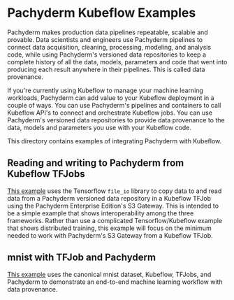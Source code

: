 # Pachyderm Kubeflow Examples

Pachyderm makes production data pipelines repeatable, scalable and provable.
Data scientists and engineers use Pachyderm pipelines to connect data acquisition, cleaning, processing, modeling, and analysis code,
while using Pachyderm's versioned data repositories to keep a complete history of all the data, models, parameters and code
that went into producing each result anywhere in their pipelines. 
This is called data provenance.

If you're currently using Kubeflow to manage your machine learning workloads,
Pachyderm can add value to your Kubeflow deployment in a couple of ways.
You can use Pachyderm's pipelines and containers to call Kubeflow API's to connect and orchestrate Kubeflow jobs.
You can use Pachyderm's versioned data repositories to provide data provenance to the data, models and parameters you use with your Kubeflow code.

This directory contains examples of integrating Pachyderm with Kubeflow.

## Reading and writing to Pachyderm from Kubeflow TFJobs

[This example](https://github.com/pachyderm/pachyderm/tree/master/examples/kubeflow/tfjob)  uses the Tensorflow `file_io` library
to copy data to and read data from a Pachyderm versioned data repository
in a Kubeflow TFJob
using the Pachyderm Enterprise Edition's S3 Gateway.
This is intended to be a simple example
that shows interoperability among the three frameworks.
Rather than use a complicated Tensorflow/Kubeflow example that shows distributed training,
this example will focus on the minimum needed to work with Pachyderm's S3 Gateway from a Kubeflow TFJob.

## mnist with TFJob and Pachyderm

[This example](https://github.com/pachyderm/pachyderm/tree/master/examples/kubeflow/tfjob) 
uses the canonical mnist dataset, Kubeflow, TFJobs, and Pachyderm to demonstrate an end-to-end machine learning workflow with data provenance.




